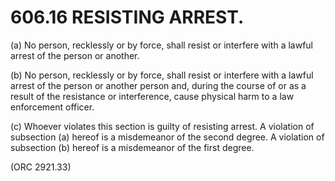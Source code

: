 606.16 RESISTING ARREST.
========================

​(a) No person, recklessly or by force, shall resist or interfere with a
lawful arrest of the person or another.

​(b) No person, recklessly or by force, shall resist or interfere with a
lawful arrest of the person or another person and, during the course of
or as a result of the resistance or interference, cause physical harm to
a law enforcement officer.

​(c) Whoever violates this section is guilty of resisting arrest. A
violation of subsection (a) hereof is a misdemeanor of the second
degree. A violation of subsection (b) hereof is a misdemeanor of the
first degree.

(ORC 2921.33)

